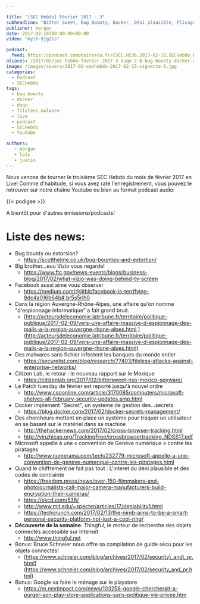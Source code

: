 ```yaml
---

title: "[SEC Hebdo] Février 2017 - 3"
subheadline: "Bitter Sweet, Bug Bounty, Docker, Déni plausible, Flicage hardware, Fileless malware, etc."
publisher: morgan
date: 2017-02-16T00:00:00+00:00
video: "myiY-9jg2Gs"

podcast:
  feed: https://podcast.comptoirsecu.fr/CSEC.HS36.2017-02-15.SECHebdo_Fev_2017-3.mp3
aliases: /2017/02/sec-hebdo-fevrier-2017-3-duqu-2-0-bug-bounty-docker-deni-plausible-flicage-hardware-fileless-malware-etc/
image: /images/covers/2017-02-sechebdo-2017-02-15-vignette-1.jpg
categories:
  - Podcast
  - SECHebdo
tags:
  - bug bounty
  - docker
  - duqu
  - fileless malware
  - live
  - podcast
  - SECHebdo
  - Youtube

authors:
   - morgan
   - lois
   - justin
---
```



Nous venons de tourner le troisième SEC Hebdo du mois de février 2017 en Live! Comme d'habitude, si vous avez raté l'enregistrement, vous pouvez le retrouver sur notre chaîne Youtube ou bien au format podcast audio:

{{< podigee >}}

A bientôt pour d'autres émissions/podcasts!

# Liste des news:

  * Bug bounty ou extorsion?
      * <https://scotthelme.co.uk/bug-bounties-and-extortion/>
  * Big brother...euu Vizio vous regarde!
      * <https://www.ftc.gov/news-events/blogs/business-blog/2017/02/what-vizio-was-doing-behind-tv-screen>
  * Facebook aussi aime vous observer
      * <https://medium.com/@jitbit/facebook-is-terrifying-8dc4a016b64b#.br5s5rlh0>
  * Dans la région Auvergne-Rhône-Alpes, une affaire qu'on nomme "d'espionnage informatique" a fait grand bruit.
      * [http://acteursdeleconomie.latribune.fr/territoire/politique-publique/2017-02-09/vers-une-affaire-massive-d-espionnage-des-mails-a-la-region-auvergne-rhone-alpes.html ](http://acteursdeleconomie.latribune.fr/territoire/politique-publique/2017-02-09/vers-une-affaire-massive-d-espionnage-des-mails-a-la-region-auvergne-rhone-alpes.html)
  * Des malwares sans fichier infectent les banques du monde entier
      * <https://securelist.com/blog/research/77403/fileless-attacks-against-enterprise-networks/>
  * Citizen Lab, le retour : le nouveau rapport sur le Mexique
      * <https://citizenlab.org/2017/02/bittersweet-nso-mexico-spyware/>
  * Le Patch tuesday de février est reporté jusqu'à nouvel ordre
      * <http://www.csoonline.com/article/3170085/computers/microsoft-shelves-all-february-security-updates.amp.html>
  * Docker implement "Secret", un systeme de gestion des...secrets
      * <https://blog.docker.com/2017/02/docker-secrets-management/>
  * Des chercheurs mettent en place un système pour traquer un utilisateur en se basant sur le matériel dans sa machine
      * <http://thehackernews.com/2017/02/cross-browser-tracking.html>
      * <http://yinzhicao.org/TrackingFree/crossbrowsertracking_NDSS17.pdf>
  * Microsoft appelle à une « convention de Genève numérique » contre les piratages
      * <http://www.numerama.com/tech/232779-microsoft-appelle-a-une-convention-de-geneve-numerique-contre-les-piratages.html>
  * Quand le chiffrement ne fait pas tout : L'interet du déni plausible et des codes de contrainte
      * <https://freedom.press/news/over-150-filmmakers-and-photojournalists-call-major-camera-manufacturers-build-encryption-their-cameras/>
      * <https://xkcd.com/538/>
      * <http://www.mit.edu/~specter/articles/17/deniability1.html>
      * <https://techcrunch.com/2017/02/13/the-nimb-aims-to-be-a-smart-personal-security-platform-not-just-a-cool-ring/>
  * **Découverte de la semaine**: Thingful, le moteur de recherche des objets connectés accessible sur Internet
      * <http://www.thingful.net>
  * Bonus: Bruce Schneier nous offre sa compilation de guide sécu pour les objets connectés!
      * [https://www.schneier.com/blog/archives/2017/02/security\_and\_pr.html](https://www.schneier.com/blog/archives/2017/02/security_and_pr.html)
  * Bonus: Google va faire le ménage sur le playstore
      * <https://m.nextinpact.com/news/103258-google-chercherait-a-purger-son-play-store-applications-sans-politique-vie-privee.htm>
